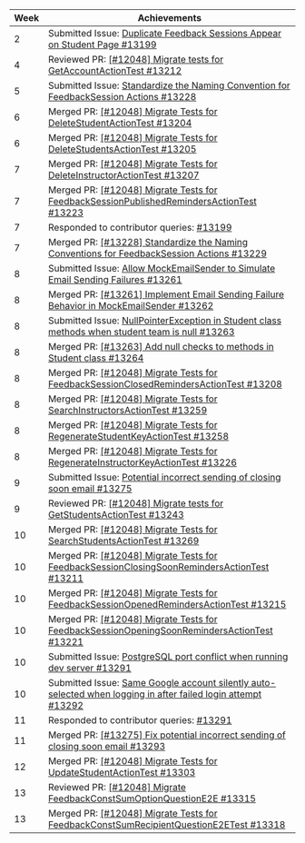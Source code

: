 | Week | Achievements                                                                                                                                                         |
|------|----------------------------------------------------------------------------------------------------------------------------------------------------------------------|
| 2    | Submitted Issue: [Duplicate Feedback Sessions Appear on Student Page #13199](https://github.com/TEAMMATES/teammates/issues/13199)                                    |
| 4    | Reviewed PR: [[#12048] Migrate tests for GetAccountActionTest #13212](https://github.com/TEAMMATES/teammates/pull/13212)                                             |
| 5    | Submitted Issue: [Standardize the Naming Convention for FeedbackSession Actions #13228](https://github.com/TEAMMATES/teammates/issues/13228)                         |
| 6    | Merged PR: [[#12048] Migrate Tests for DeleteStudentActionTest #13204](https://github.com/TEAMMATES/teammates/pull/13204)                                            |
| 6    | Merged PR: [[#12048] Migrate Tests for DeleteStudentsActionTest #13205](https://github.com/TEAMMATES/teammates/pull/13205)                                           |
| 7    | Merged PR: [[#12048] Migrate Tests for DeleteInstructorActionTest #13207](https://github.com/TEAMMATES/teammates/pull/13207)                                         |
| 7    | Merged PR: [[#12048] Migrate Tests for FeedbackSessionPublishedRemindersActionTest #13223](https://github.com/TEAMMATES/teammates/pull/13223)                        |
| 7    | Responded to contributor queries: [#13199](https://github.com/TEAMMATES/teammates/issues/13199#issuecomment-2707383293)                                              |
| 7    | Merged PR: [[#13228] Standardize the Naming Conventions for FeedbackSession Actions #13229](https://github.com/TEAMMATES/teammates/pull/13229)                       |
| 8    | Submitted Issue: [Allow MockEmailSender to Simulate Email Sending Failures #13261](https://github.com/TEAMMATES/teammates/issues/13261)                              |
| 8    | Merged PR: [[#13261] Implement Email Sending Failure Behavior in MockEmailSender #13262](https://github.com/TEAMMATES/teammates/pull/13262)                          |
| 8    | Submitted Issue: [NullPointerException in Student class methods when student team is null #13263](https://github.com/TEAMMATES/teammates/issues/13263)               |
| 8    | Merged PR: [[#13263] Add null checks to methods in Student class #13264](https://github.com/TEAMMATES/teammates/pull/13264)                                          |
| 8    | Merged PR: [[#12048] Migrate Tests for FeedbackSessionClosedRemindersActionTest #13208](https://github.com/TEAMMATES/teammates/pull/13208)                           |
| 8    | Merged PR: [[#12048] Migrate Tests for SearchInstructorsActionTest #13259](https://github.com/TEAMMATES/teammates/pull/13259)                                        |
| 8    | Merged PR: [[#12048] Migrate Tests for RegenerateStudentKeyActionTest #13258](https://github.com/TEAMMATES/teammates/pull/13258)                                     |
| 8    | Merged PR: [[#12048] Migrate Tests for RegenerateInstructorKeyActionTest #13226](https://github.com/TEAMMATES/teammates/pull/13226)                                  |
| 9    | Submitted Issue: [Potential incorrect sending of closing soon email #13275](https://github.com/TEAMMATES/teammates/issues/13275)                                     |
| 9    | Reviewed PR: [[#12048] Migrate tests for GetStudentsActionTest #13243](https://github.com/TEAMMATES/teammates/pull/13243)                                            |
| 10   | Merged PR: [[#12048] Migrate Tests for SearchStudentsActionTest #13269](https://github.com/TEAMMATES/teammates/pull/13269)                                           |
| 10   | Merged PR: [[#12048] Migrate Tests for FeedbackSessionClosingSoonRemindersActionTest #13211](https://github.com/TEAMMATES/teammates/pull/13211)                      |
| 10   | Merged PR: [[#12048] Migrate Tests for FeedbackSessionOpenedRemindersActionTest #13215](https://github.com/TEAMMATES/teammates/pull/13215)                           |
| 10   | Merged PR: [[#12048] Migrate Tests for FeedbackSessionOpeningSoonRemindersActionTest #13221](https://github.com/TEAMMATES/teammates/pull/13221)                      |
| 10   | Submitted Issue: [PostgreSQL port conflict when running dev server #13291](https://github.com/TEAMMATES/teammates/issues/13291)                                      |
| 10   | Submitted Issue: [Same Google account silently auto-selected when logging in after failed login attempt #13292](https://github.com/TEAMMATES/teammates/issues/13292) |
| 11   | Responded to contributor queries: [#13291](https://github.com/TEAMMATES/teammates/issues/13291#issuecomment-2769908793)                                              |
| 11   | Merged PR: [[#13275] Fix potential incorrect sending of closing soon email #13293](https://github.com/TEAMMATES/teammates/pull/13293)                                |
| 12   | Merged PR: [[#12048] Migrate Tests for UpdateStudentActionTest #13303](https://github.com/TEAMMATES/teammates/pull/13303)                                            |
| 13   | Reviewed PR: [[#12048] Migrate FeedbackConstSumOptionQuestionE2E #13315](https://github.com/TEAMMATES/teammates/pull/13315)                                          |
| 13   | Merged PR: [[#12048] Migrate Tests for FeedbackConstSumRecipientQuestionE2ETest #13318](https://github.com/TEAMMATES/teammates/pull/13318)                           |
